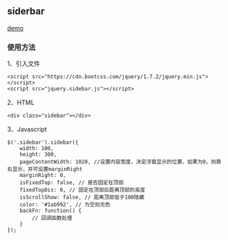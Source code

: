 ## siderbar
[demo](https://luuck.github.io/tool/siderbar/siderbar.html)

### 使用方法
1、引入文件
```
<script src="https://cdn.bootcss.com/jquery/1.7.2/jquery.min.js"></script>
<script src="jquery.sidebar.js"></script>
```

2、HTML
```
<div class="sidebar"></div>
```

3、Javascript
```
$('.sidebar').sidebar({
    width: 100,
    height: 300,
    pageContentWidth: 1020, //设置内容宽度，决定浮窗显示的位置，如果为0，则靠右显示，并可设置marginRight
    marginRight: 0,
    isFixedTop: false, // 是否固定在顶部
    fixedTopDis: 0, // 固定在顶部后距离顶部的高度
    isScrollShow: false, // 距离顶部低于100隐藏
    color: '#1ab992', // 为空则无色
    backFn: function() {
        // 回调函数处理
    }
});
```


